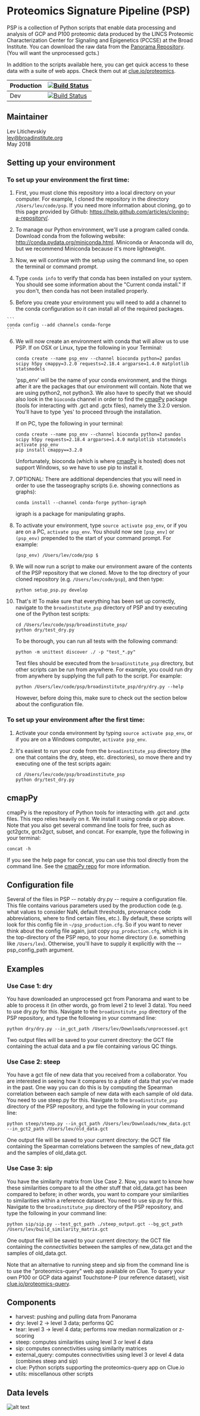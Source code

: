 # Proteomics Signature Pipeline (PSP)

PSP is a collection of Python scripts that enable data processing and analysis of GCP and P100 proteomic data produced by the LINCS Proteomic Characterization Center for Signaling and Epigenetics (PCCSE) at the Broad Institute. You can download the raw data from the [Panorama Repository](https://panoramaweb.org/labkey/project/LINCS/begin.view? "Panorama Repository"). (You will want the unprocessed gcts.)

In addition to the scripts available here, you can get quick access to these data with a suite of web apps. Check them out at [clue.io/proteomics](https://clue.io/proteomics "Proteomics on Clue").

|Production | [![Build Status](https://jenkins.clue.io/buildStatus/icon?job=TEST-PSP-MASTER)](https://jenkins.clue.io/job/TEST-PSP-MASTER) |
--- | --- |
|Dev | [![Build Status](https://jenkins.clue.io/buildStatus/icon?job=TEST-PSP)](https://jenkins.clue.io/job/TEST-PSP) |


## Maintainer

Lev Litichevskiy  
lev@broadinstitute.org  
May 2018

## Setting up your environment

### To set up your environment the first time:

  1. First, you must clone this repository into a local directory on your computer. For example, I cloned the repository in the directory `/Users/lev/code/psp`. If you need more information about cloning, go to this page provided by Github: https://help.github.com/articles/cloning-a-repository/.

  2. To manage our Python environment, we'll use a program called conda. Download conda from the following website: http://conda.pydata.org/miniconda.html. Miniconda or Anaconda will do, but we recommend Miniconda because it's more lightweight.

  3. Now, we will continue with the setup using the command line, so open the terminal or command prompt.

  4. Type `conda info` to verify that conda has been installed on your system. You should see some information about the "Current conda install." If you don't, then conda has not been installed properly.
  
  5. Before you create your environment you will need to add a channel to the conda configuration so it can install all of the required packages.  
  
    ```
    conda config --add channels conda-forge
    ```

  6. We will now create an environment with conda that will allow us to use PSP. If on OSX or Linux, type the following in your Terminal:

      ```
      conda create --name psp_env --channel bioconda python=2 pandas scipy h5py cmappy=3.2.0 requests=2.18.4 argparse=1.4.0 matplotlib statsmodels
      ```
      
      'psp_env' will be the name of your conda environment, and the things after it are the packages that our environment will contain. Note that we are using python2, not python3. We also have to specify that we should also look in the `bioconda` channel in order to find the [cmapPy](https://github.com/cmap/cmappy "cmapPy Github") package (tools for interacting with .gct and .gctx files), namely the 3.2.0 version. You'll have to type 'yes' to proceed through the installation.
      
      If on PC, type the following in your terminal:
      
      ```
      conda create --name psp_env --channel bioconda python=2 pandas scipy h5py requests=2.18.4 argparse=1.4.0 matplotlib statsmodels
      activate psp_env
      pip install cmappy==3.2.0
      ```
      
      Unfortunately, bioconda (which is where [cmapPy](https://github.com/cmap/cmappy "cmapPy Github") is hosted) does not support Windows, so we have to use pip to install it.
      
  7. OPTIONAL: There are additional dependencies that you will need in order to use the tasseography scripts (i.e. showing connections as graphs):
    
      ```
      conda install --channel conda-forge python-igraph
      ```
      
      igraph is a package for manipulating graphs.

  8. To activate your environment, type `source activate psp_env`, or if you are on a PC, `activate psp_env`. You should now see `[psp_env]` or `(psp_env)` prepended to the start of your command prompt. For example:

      ```
      (psp_env) /Users/lev/code/psp $
      ```

  9. We will now run a script to make our environment aware of the contents of the PSP repository that we cloned. Move to the top directory of your cloned repository (e.g. `/Users/lev/code/psp`), and then type:

      ```
      python setup_psp.py develop
      ```   
  
  10. That's it! To make sure that everything has been set up correctly, navigate to the `broadinstitute_psp` directory of PSP and try executing one of the Python test scripts:

      ```
      cd /Users/lev/code/psp/broadinstitute_psp/
      python dry/test_dry.py
      ```
      
      To be thorough, you can run all tests with the following command:
      
      ```
      python -m unittest discover ./ -p "test_*.py"
      ```
      
      Test files should be executed from the `broadinstitute_psp` directory, but other scripts can be run from anywhere. For example, you could run dry from anywhere by supplying the full path to the script. For example:
      
      ```
      python /Users/lev/code/psp/broadinstitute_psp/dry/dry.py --help
      ```
      
      However, before doing this, make sure to check out the section below about the configuration file.
  
### To set up your environment after the first time:

  1. Activate your conda environment by typing `source activate psp_env`, or if you are on a Windows computer, `activate psp_env`.
  2. It's easiest to run your code from the `broadinstitute_psp` directory (the one that contains the dry, steep, etc. directories), so move there and try executing one of the test scripts again:
    
      ```
      cd /Users/lev/code/psp/broadinstitute_psp
      python dry/test_dry.py
      ```

## cmapPy

cmapPy is the repository of Python tools for interacting with .gct and .gctx files. This repo relies heavily on it. We install it using conda or pip above. Note that you also get several command line tools for free, such as gct2gctx, gctx2gct, subset, and concat. For example, type the following in your terminal:

`concat -h` 

If you see the help page for concat, you can use this tool directly from the command line. See the [cmapPy repo](https://github.com/cmap/cmappy "cmapPy Github")  for more information.


## Configuration file

Several of the files in PSP -- notably dry.py -- require a configuration file. This file contains various parameters used by the production code (e.g. what values to consider NaN, default thresholds, provenance code abbreviations, where to find certain files, etc.). By default, these scripts will look for this config file in `~/psp_production.cfg`. So if you want to never think about the config file again, just copy `psp_production.cfg`, which is in the top-directory of the PSP repo, to your home directory (i.e. something like `/Users/lev`). Otherwise, you'll have to supply it explicitly with the --psp_config_path argument.

## Examples

### Use Case 1: dry

You have downloaded an unprocessed gct from Panorama and want to be able to process it (in other words, go from level 2 to level 3 data). You need to use dry.py for this. Navigate to the `broadinstitute_psp` directory of the PSP repository, and type the following in your command line:

```
python dry/dry.py --in_gct_path /Users/lev/Downloads/unprocessed.gct
```

Two output files will be saved to your current directory: the GCT file containing the actual data and a pw file containing various QC things.

### Use Case 2: steep

You have a gct file of new data that you received from a collaborator. You are interested in seeing how it compares to a plate of data that you've made in the past. One way you can do this is by computing the Spearman correlation between each sample of new data with each sample of old data. You need to use steep.py for this. Navigate to the `broadinstitute_psp` directory of the PSP repository, and type the following in your command line:

```
python steep/steep.py --in_gct_path /Users/lev/Downloads/new_data.gct --in_gct2_path /Users/lev/old_data.gct
```

One output file will be saved to your current directory: the GCT file containing the Spearman correlations between the samples of new_data.gct and the samples of old_data.gct.

### Use Case 3: sip

You have the similarity matrix from Use Case 2. Now, you want to know how these similarities compare to all the other stuff that old_data.gct has been compared to before; in other words, you want to compare your similarities to similarities within a reference dataset. You need to use sip.py for this. Navigate to the `broadinstitute_psp` directory of the PSP repository, and type the following in your command line:

```
python sip/sip.py --test_gct_path ./steep_output.gct --bg_gct_path /Users/lev/build_similarity_matrix.gct
```

One output file will be saved to your current directory: the GCT file containing the _connectivities_ between the samples of new_data.gct and the samples of old_data.gct.

Note that an alternative to running steep and sip from the command line is to use the "proteomics-query" web app available on Clue. To query your own P100 or GCP data against Touchstone-P (our reference dataset), visit  [clue.io/proteomics-query](https://clue.io/proteomics-query "Proteomics Query").

Components
----------
- harvest: pushing and pulling data from Panorama
- dry: level 2 &rarr; level 3 data; performs QC
- tear: level 3 &rarr; level 4 data; performs row median normalization or z-scoring    
- steep: computes similarities using level 3 or level 4 data
- sip: computes connectivities using similarity matrices
- external_query: computes connectivities using level 3 or level 4 data (combines steep and sip)
- clue: Python scripts supporting the proteomics-query app on Clue.io
- utils: miscellanous other scripts

Data levels
-----------
![alt text][logo]

[logo]: https://github.com/cmap/psp/blob/a9a5e590757143f09f919e956fbaa206f2be7f52/broadinstitute_psp/misc/2017-07-27_proteomics_data_levels.png "Proteomics Data Levels"
